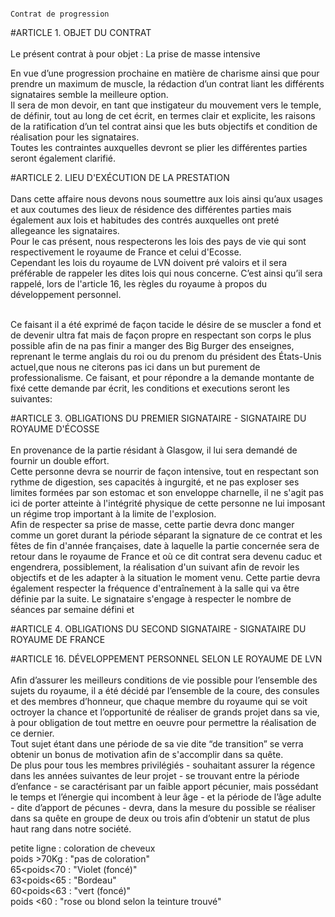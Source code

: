                                                                                     Contrat de progression


#ARTICLE 1. OBJET DU CONTRAT<br/>
<br/>Le présent contrat à pour objet : La prise de masse intensive

En vue d’une progression prochaine en matière de charisme ainsi que pour prendre un maximum de muscle, la rédaction d’un contrat liant les différents signataires semble la meilleure option.
<br/>Il sera de mon devoir, en tant que instigateur du mouvement vers le temple, de définir, tout au long de cet écrit, en termes clair et explicite, les raisons de la ratification d’un tel contrat ainsi que les buts objectifs et condition de réalisation pour les signataires.
<br/>Toutes les contraintes auxquelles devront se plier les différentes parties seront également clarifié.

#ARTICLE 2. LIEU D'EXÉCUTION DE LA PRESTATION<br/>
<br/>Dans cette affaire nous devons nous soumettre aux lois ainsi qu’aux usages et aux coutumes des lieux de résidence des différentes parties mais également aux lois et habitudes des contrés auxquelles ont preté allegeance les signataires.
<br/>Pour le cas présent, nous respecterons les lois des pays de vie qui sont respectivement le royaume de France et celui d'Ecosse.
<br/>Cependant les lois du royaume de LVN doivent pré valoirs et il sera préférable de rappeler les dites lois qui nous concerne. C’est ainsi qu’il sera rappelé, lors de l'article 16, les règles du royaume à propos du développement personnel.

<br/>Ce faisant il a été exprimé de façon tacide le désire de se muscler a fond et de devenir ultra fat mais de façon propre en respectant son corps le plus possible afin de na pas finir a manger des Big Burger des enseignes, reprenant le terme anglais du roi ou du prenom du président des États-Unis actuel,que nous ne citerons pas ici dans un but purement de professionalisme. Ce faisant, et pour répondre a la demande montante de fixé cette demande par écrit, les conditions et executions seront les suivantes:

#ARTICLE 3. OBLIGATIONS DU PREMIER SIGNATAIRE - SIGNATAIRE DU ROYAUME D'ÉCOSSE<br/>
<br/>En provenance de la partie résidant à Glasgow, il lui sera demandé de fournir un double effort.
<br/>Cette personne devra se nourrir de façon intensive, tout en respectant son rythme de digestion, ses capacités à ingurgité, et ne pas exploser ses limites formées par son estomac et son enveloppe charnelle, il ne s'agit pas ici de porter atteinte à l'intégrité physique de cette personne ne lui imposant un régime trop important à la limite de l'explosion.
<br/>Afin de respecter sa prise de masse, cette partie devra donc manger comme un goret durant la période séparant la signature de ce contrat et les fêtes de fin d'année françaises, date à laquelle la partie concernée sera de retour dans le royaume de France et où ce dit contrat sera devenu caduc et engendrera, possiblement, la réalisation d'un suivant afin de revoir les objectifs et de les adapter à la situation le moment venu. Cette partie devra également respecter la fréquence d'entraînement à la salle qui va être définie par la suite. Le signataire s'engage à respecter le nombre de séances par semaine défini et

#ARTICLE 4. OBLIGATIONS DU SECOND SIGNATAIRE - SIGNATAIRE DU ROYAUME DE FRANCE<br/>



#ARTICLE 16. DÉVELOPPEMENT PERSONNEL SELON LE ROYAUME DE LVN<br/>
<br/>Afin d’assurer les meilleurs conditions de vie possible pour l’ensemble des sujets du royaume, il a été décidé par l’ensemble de la coure, des consules et des membres d’honneur, que chaque membre du royaume qui se voit octroyer la chance et l’opportunité de réaliser de grands projet dans sa vie, à pour obligation de tout mettre en oeuvre pour permettre la réalisation de ce dernier.
<br/>Tout sujet étant dans une période de sa vie dite “de transition” se verra obtenir un bonus de motivation afin de s'accomplir dans sa quête.
<br/>De plus pour tous les membres privilégiés - souhaitant assurer la régence dans les années suivantes de leur projet - se trouvant entre la période d’enfance - se caractérisant par un faible apport pécunier, mais possédant le temps et l’énergie qui incombent à leur âge - et la période de l’âge adulte - dite d’apport de pécunes - devra, dans la mesure du possible se réaliser dans sa quête en groupe de deux ou trois afin d’obtenir un statut de plus haut rang dans notre société.


petite ligne :
coloration de cheveux
<br/>poids >70Kg : "pas de coloration"
<br/>65<poids<70 : "Violet (foncé)"
<br/>63<poids<65 : "Bordeau"
<br/>60<poids<63 : "vert (foncé)"
<br/>poids <60 : "rose ou blond selon la teinture trouvé"